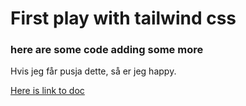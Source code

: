# First play with tailwind css
### here are some code adding some more



Hvis jeg får pusja dette, så er jeg happy.

[Here is link to doc](https://tailwindcss.com/docs/installation)

